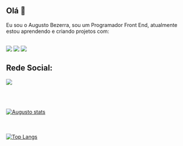 ## Olá :rocket:

Eu sou o Augusto Bezerra, sou um Programador Front End, atualmente estou aprendendo e criando projetos com:
<br>
<br>

<img src="https://img.shields.io/badge/HTML5-E34F26?style=for-the-badge&logo=html5&logoColor=white" >
<img src="https://img.shields.io/badge/CSS3-1572B6?style=for-the-badge&logo=css3&logoColor=white" >
<img src="https://img.shields.io/badge/JavaScript-323330?style=for-the-badge&logo=javascript&logoColor=F7DF1E" >

## Rede Social:
<a href="https://www.instagram.com/augusto.bzrr">
<img src="https://img.shields.io/badge/Instagram-E4405F?style=for-the-badge&logo=instagram&logoColor=white">
</a>

<br>
<br>
<br>
<br>

[![Augusto stats](https://github-readme-stats.vercel.app/api?username=augustobzrr)](https://github.com/anuraghazra/github-readme-stats)
<br>
<br>
<br>
<br>
[![Top Langs](https://github-readme-stats.vercel.app/api/top-langs/?username=augustobzrr)](https://github.com/anuraghazra/github-readme-stats)






